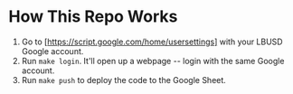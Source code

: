 # How This Repo Works

1. Go to [https://script.google.com/home/usersettings] with your LBUSD Google account.
1. Run `make login`. It'll open up a webpage -- login with the same Google account.
1. Run `make push` to deploy the code to the Google Sheet.